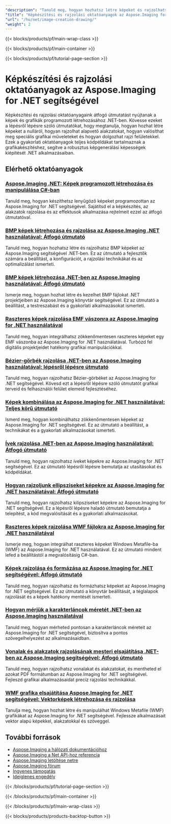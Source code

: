 ```yaml
---
"description": "Tanuld meg, hogyan hozhatsz létre képeket és rajzolhatsz grafikákat az Aspose.Imaging for .NET segítségével átfogó oktatóanyagokkal, amelyek bemutatják a rajzolás alapvető funkcióit."
"title": "Képkészítési és rajzolási oktatóanyagok az Aspose.Imaging for .NET segítségével"
"url": "/hu/net/image-creation-drawing/"
"weight": 2
---
```


{{< blocks/products/pf/main-wrap-class >}}

{{< blocks/products/pf/main-container >}}

{{< blocks/products/pf/tutorial-page-section >}}
# Képkészítési és rajzolási oktatóanyagok az Aspose.Imaging for .NET segítségével

Képkészítési és rajzolási oktatóanyagaink átfogó útmutatást nyújtanak a képek és grafikák programozott létrehozásához .NET-ben. Kövesse ezeket a lépésről lépésre szóló útmutatókat, hogy megtanulja, hogyan hozhat létre képeket a nulláról, hogyan rajzolhat alapvető alakzatokat, hogyan valósíthat meg speciális grafikai műveleteket és hogyan dolgozhat rajzi felületekkel. Ezek a gyakorlati oktatóanyagok teljes kódpéldákat tartalmaznak a grafikakészítéshez, segítve a robusztus képgenerálási képességek kiépítését .NET alkalmazásaiban.

## Elérhető oktatóanyagok

### [Aspose.Imaging .NET: Képek programozott létrehozása és manipulálása C#-ban](./aspose-imaging-net-create-images-programmatically/)
Tanuld meg, hogyan készíthetsz lenyűgöző képeket programozottan az Aspose.Imaging for .NET segítségével. Sajátítsd el a képkészítés, az alakzatok rajzolása és az effektusok alkalmazása rejtelmeit ezzel az átfogó útmutatóval.

### [BMP képek létrehozása és rajzolása az Aspose.Imaging .NET használatával: Átfogó útmutató](./create-draw-bmp-images-aspose-imaging-net/)
Tanuld meg, hogyan hozhatsz létre és rajzolhatsz BMP képeket az Aspose.Imaging segítségével .NET-ben. Ez az útmutató a fejlesztők számára a beállítást, a konfigurációt, a rajzolási technikákat és az optimalizálást ismerteti.

### [BMP képek létrehozása .NET-ben az Aspose.Imaging használatával: Átfogó útmutató](./create-bmp-image-aspose-imaging-dotnet/)
Ismerje meg, hogyan hozhat létre és kezelhet BMP fájlokat .NET projektjeiben az Aspose.Imaging könyvtár segítségével. Ez az útmutató a beállítást, a testreszabást és a gyakorlati alkalmazásokat ismerteti.

### [Raszteres képek rajzolása EMF vászonra az Aspose.Imaging for .NET használatával](./draw-raster-images-emf-canvas-aspose-imaging-dotnet/)
Tanuld meg, hogyan integrálhatsz zökkenőmentesen raszteres képeket egy EMF vászonba az Aspose.Imaging for .NET használatával. Turbózd fel digitális projektjeidet hatékony grafikai manipulációkkal.

### [Bézier-görbék rajzolása .NET-ben az Aspose.Imaging használatával: lépésről lépésre útmutató](./draw-bezier-curves-aspose-imaging-net/)
Tanuld meg, hogyan rajzolhatsz Bézier-görbéket az Aspose.Imaging for .NET segítségével. Kövesd ezt a lépésről lépésre szóló útmutatót grafikai terveid és felhasználói felület elemeid fejlesztéséhez.

### [Képek kombinálása az Aspose.Imaging for .NET használatával: Teljes körű útmutató](./combine-images-aspose-imaging-net-guide/)
Ismerd meg, hogyan kombinálhatsz zökkenőmentesen képeket az Aspose.Imaging for .NET segítségével. Ez az útmutató a beállítást, a technikákat és a gyakorlati alkalmazásokat ismerteti.

### [Ívek rajzolása .NET-ben az Aspose.Imaging használatával: Átfogó útmutató](./drawing-arcs-aspose-imaging-net/)
Tanuld meg, hogyan rajzolhatsz íveket képekre az Aspose.Imaging for .NET segítségével. Ez az útmutató lépésről lépésre bemutatja az utasításokat és kódpéldákat.

### [Hogyan rajzoljunk ellipsziseket képekre az Aspose.Imaging for .NET használatával: Átfogó útmutató](./draw-ellipses-aspose-imaging-net/)
Tanuld meg, hogyan rajzolhatsz kilipsziseket képekre az Aspose.Imaging for .NET segítségével. Ez a lépésről lépésre haladó útmutató bemutatja a telepítést, a kód megvalósítását és a gyakorlati alkalmazásokat.

### [Raszteres képek rajzolása WMF fájlokra az Aspose.Imaging for .NET használatával](./draw-raster-images-wmf-aspose-imaging-net/)
Ismerje meg, hogyan integrálhat raszteres képeket Windows Metafile-ba (WMF) az Aspose.Imaging for .NET használatával. Ez az útmutató mindent lefed a beállítástól a megvalósításig C#-ban.

### [Képek rajzolása és formázása az Aspose.Imaging for .NET segítségével: Átfogó útmutató](./draw-format-images-aspose-imaging-net/)
Tanuld meg, hogyan rajzolhatsz és formázhatsz képeket az Aspose.Imaging for .NET segítségével. Ez az útmutató a könyvtár beállítását, a téglalapok rajzolását és a képek hatékony mentését ismerteti.

### [Hogyan mérjük a karakterláncok méretét .NET-ben az Aspose.Imaging használatával](./measure-string-dimensions-aspose-imaging-net/)
Tanuld meg, hogyan mérheted pontosan a karakterláncok méreteit az Aspose.Imaging for .NET segítségével, biztosítva a pontos szövegelhelyezést az alkalmazásaidban.

### [Vonalak és alakzatok rajzolásának mesteri elsajátítása .NET-ben az Aspose.Imaging segítségével: Átfogó útmutató](./master-dotnet-drawing-aspose-imaging-lines-shapes/)
Tanuld meg, hogyan rajzolhatsz vonalakat és alakzatokat, és mentheted el azokat PDF formátumban az Aspose.Imaging for .NET segítségével. Fejleszd grafikai alkalmazásaidat precíz rajzolási technikákkal.

### [WMF grafika elsajátítása Aspose.Imaging for .NET segítségével: Vektorképek létrehozása és rajzolása](./aspose-imaging-dotnet-create-draw-wmf-graphics/)
Tanulja meg, hogyan hozhat létre és manipulálhat Windows Metafile (WMF) grafikákat az Aspose.Imaging for .NET segítségével. Fejlessze alkalmazásait vektor alapú képekkel, alakzatokkal és szöveggel.

## További források

- [Aspose.Imaging a hálózati dokumentációhoz](https://docs.aspose.com/imaging/net/)
- [Aspose.Imaging a Net API-hoz referencia](https://reference.aspose.com/imaging/net/)
- [Aspose.Imaging letöltése netre](https://releases.aspose.com/imaging/net/)
- [Aspose.Imaging fórum](https://forum.aspose.com/c/imaging)
- [Ingyenes támogatás](https://forum.aspose.com/)
- [Ideiglenes engedély](https://purchase.aspose.com/temporary-license/)

{{< /blocks/products/pf/tutorial-page-section >}}

{{< /blocks/products/pf/main-container >}}

{{< /blocks/products/pf/main-wrap-class >}}

{{< blocks/products/products-backtop-button >}}